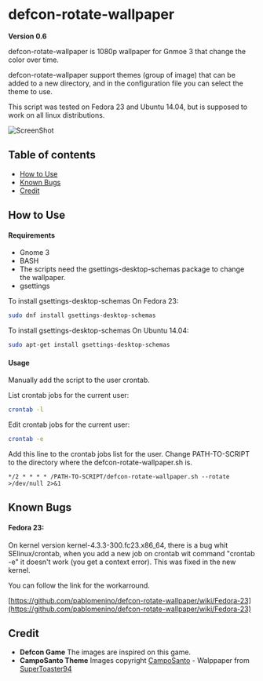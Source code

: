 # defcon-rotate-wallpaper

**Version 0.6**

defcon-rotate-wallpaper is 1080p wallpaper for Gnmoe 3 that change the color over time.

defcon-rotate-wallpaper support themes (group of image) that can be added to a new directory, and in the configuration file you can select the theme to use.

This script was tested on Fedora 23 and Ubuntu 14.04, but is supposed to work on all linux distributions.

![ScreenShot](https://raw.githubusercontent.com/pablomenino/defcon-rotate-wallpaper/master/docs/ani.gif)

## Table of contents

* [How to Use](#how-to-use)
* [Known Bugs](#known-bugs)
* [Credit](#credit)

## <a name="how-to-use">How to Use

#### Requirements

* Gnome 3
* BASH
* The scripts need the gsettings-desktop-schemas package to change the wallpaper.
* gsettings

To install gsettings-desktop-schemas On Fedora 23:

```bash
sudo dnf install gsettings-desktop-schemas
```

To install gsettings-desktop-schemas On Ubuntu 14.04:

```bash
sudo apt-get install gsettings-desktop-schemas
```

#### Usage

Manually add the script to the user crontab.

List crontab jobs for the current user:

```bash
crontab -l
```

Edit crontab jobs for the current user:

```bash
crontab -e
```

Add this line to the crontab jobs list for the user. Change PATH-TO-SCRIPT to the directory where the defcon-rotate-wallpaper.sh is.

```
*/2 * * * * /PATH-TO-SCRIPT/defcon-rotate-wallpaper.sh --rotate  >/dev/null 2>&1
```

## <a name="known-bugs">Known Bugs

#### Fedora 23:

On kernel version kernel-4.3.3-300.fc23.x86_64, there is a bug whit SElinux/crontab, when you add a new job on crontab wit command "crontab -e" it doesn't work (you get a context error). This was fixed in the new kernel.

You can follow the link for the workarround.

[https://github.com/pablomenino/defcon-rotate-wallpaper/wiki/Fedora-23](https://github.com/pablomenino/defcon-rotate-wallpaper/wiki/Fedora-23)

## <a name="credit">Credit

* **Defcon Game** The images are inspired on this game.
* **CampoSanto Theme** Images copyright [CampoSanto](http://blog.camposanto.com/post/138965082204/firewatch-launch-wallpaper-when-we-redid-the) - Walppaper from [SuperToaster94](https://imgur.com/gallery/D6ia1)



